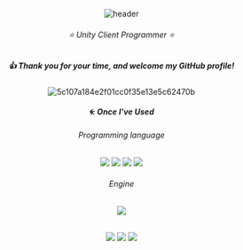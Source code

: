<div align="center"> 
  
![header](https://capsule-render.vercel.app/api?type=Waving&text=Kim%20Seonghyuk)
###### ⭐ Unity Client Programmer ⭐
##### :+1: Thank you for your time, and welcome my GitHub profile!

![5c107a184e2f01cc0f35e13e5c62470b](https://github.com/pima86/pima86/assets/71416955/fdb962ce-8ed8-4fcd-95c9-134537ea1310)

##### 🌀: Once I've Used 
###### Programming language
<img src="https://img.shields.io/badge/C-4479A1?style=for-the-badge&logo=C&logoColor=white">
<img src="https://img.shields.io/badge/github-181717?style=for-the-badge&logo=github&logoColor=white">
<img src="https://img.shields.io/badge/gitlab-181717?style=for-the-badge&logo=gitlab&logoColor=white">
<img src="https://img.shields.io/badge/Fork-181717?style=for-the-badge&logo=diagramsdotnet&logoColor=sky">

###### Engine
<img src="https://img.shields.io/badge/Unity-007396?style=for-the-badge&logo=Unity&logoColor=white">

<br/>
<br/>

[<img src="https://img.shields.io/badge/Acmicpc-03C75A?style=flat-square&logo=codementor&logoColor=white"/>](https://www.acmicpc.net/user/wellesys)
[<img src="https://img.shields.io/badge/Velog-4FC08D?style=flat-square&logo=velog&logoColor=white"/>](https://velog.io/@ounols)
[<img src="https://img.shields.io/badge/Youtube-ED1C40?style=flat-square&logo=Youtube&logoColor=white"/>](https://www.youtube.com/user/ounols)
